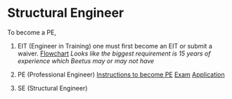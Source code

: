 <!-- TITLE: Education -->
<!-- SUBTITLE: A quick summary of Education -->

# Structural Engineer
To become a PE, 
1. EIT (Engineer in Training)
 one must first become an EIT or submit a waiver. [Flowchart](http://www.bpelsg.ca.gov/applicants/flowchart_for_eit_waiver.pdf)
*Looks like the biggest requirement is 15 years of experience which Beetus may or may not have*

2. PE (Professional Engineer) 
[Instructions to become PE](http://www.bpelsg.ca.gov/applicants/flowchart_for_pe.pdf)
[Exam](http://www.bpelsg.ca.gov/applicants/refs.shtml)
[Application](http://www.bpelsg.ca.gov/pubs/forms/ceapp.pdf)

3. SE (Structural Engineer)